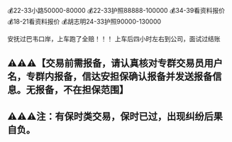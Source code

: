 💰22-33小路50000-80000
💰22-33护照88888-100000
💰34-39看资料报价
💰18-21看资料报价
💰胡志明24-33护照90000-130000

安抚过巴韦口岸，上车跑了全赔！！！
上车后四小时左右到公司，面试过结账


## ⚠️⚠️⚠️【交易前需报备，请认真核对专群交易员用户名，专群内报备，信达安担保确认报备并发送报备信息。无报备，不在担保范围】

## ⚠️⚠️⚠️注：有保时类交易，保时已过，出现纠纷后果自负。
